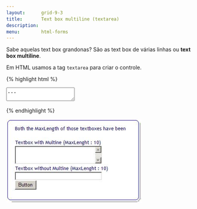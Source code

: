 ```yaml
---
layout:      grid-9-3
title:       Text box multiline (textarea)
description:
menu:        html-forms
---
```


Sabe aquelas text box grandonas? São as text box de várias linhas ou __text box multiline__.


Em HTML usamos a tag `textarea` para criar o controle.

{% highlight html %}
<textarea>
...
</textarea>
{% endhighlight %}

![Ilustração de um campo text area](text-box-mult.jpg "Ilustração de um campo text area")